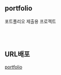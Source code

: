 ## portfolio
포트폴리오 제출용 프로젝트

<br>
<br>

## URL배포  
[portfolio](https://jaewon1676-portfolio.netlify.app/)
